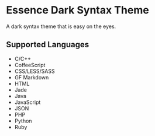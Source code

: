 # Essence Dark Syntax Theme
A dark syntax theme that is easy on the eyes.

## Supported Languages
* C/C++
* CoffeeScript
* CSS/LESS/SASS
* GF Markdown
* HTML
* Jade
* Java
* JavaScript
* JSON
* PHP
* Python
* Ruby
